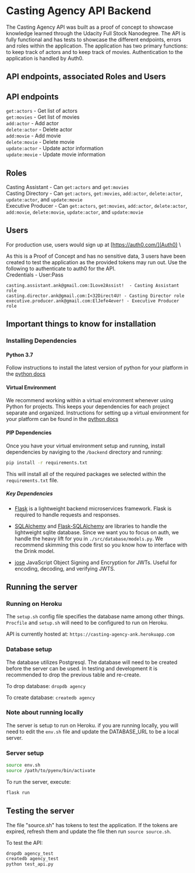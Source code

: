 # Casting Agency API Backend

The Casting Agency API was built as a proof of concept to showcase knowledge learned through the Udacity Full Stock Nanodegree.  The API is fully functional and has tests to showcase the different endpoints, errors and roles within the application.  The application has two primary functions: to keep track of actors and to keep track of movies.  Authentication to the application is handled by Auth0.

## API endpoints, associated Roles and Users

## API endpoints
`get:actors` - Get list of actors \
`get:movies` - Get list of movies \
`add:actor` - Add actor  \
`delete:actor` - Delete actor \
`add:movie` - Add movie \
`delete:movie` - Delete movie \
`update:actor` - Update actor information \
`update:movie` - Update movie information 

## Roles
Casting Assistant - Can `get:actors` and `get:movies`\
Casting Directory - Can `get:actors`, `get:movies`, `add:actor`, `delete:actor`, `update:actor`, and `update:movie` \
Executive Producer - Can `get:actors`, `get:movies`, `add:actor`, `delete:actor`, `add:movie`, `delete:movie`, `update:actor`, and `update:movie`

## Users
For production use, users would sign up at [https://auth0.com/](Auth0) \

As this is a Proof of Concept and has no sensitive data, 3 users have been created to test the application as the provided tokens may run out.  Use the following to authenticate to auth0 for the API.\
Credentials - User:Pass
```
casting.assistant.ank@gmail.com:ILove2Assist!  - Casting Assistant role
casting.director.ank@gmail.com:I<32Direct4U! - Casting Director role
executive.producer.ank@gmail.com:ElJefe4ever! - Executive Producer role
```

## Important things to know for installation

### Installing Dependencies

#### Python 3.7

Follow instructions to install the latest version of python for your platform in the [python docs](https://docs.python.org/3/using/unix.html#getting-and-installing-the-latest-version-of-python)

#### Virtual Environment

We recommend working within a virtual environment whenever using Python for projects. This keeps your dependencies for each project separate and organized. Instructions for setting up a virtual environment for your platform can be found in the [python docs](https://packaging.python.org/guides/installing-using-pip-and-virtual-environments/)

#### PIP Dependencies

Once you have your virtual environment setup and running, install dependencies by naviging to the `/backend` directory and running:

```bash
pip install -r requirements.txt
```

This will install all of the required packages we selected within the `requirements.txt` file.

##### Key Dependencies

- [Flask](http://flask.pocoo.org/) is a lightweight backend microservices framework. Flask is required to handle requests and responses.

- [SQLAlchemy](https://www.sqlalchemy.org/) and [Flask-SQLAlchemy](https://flask-sqlalchemy.palletsprojects.com/en/2.x/) are libraries to handle the lightweight sqlite database. Since we want you to focus on auth, we handle the heavy lift for you in `./src/database/models.py`. We recommend skimming this code first so you know how to interface with the Drink model.

- [jose](https://python-jose.readthedocs.io/en/latest/) JavaScript Object Signing and Encryption for JWTs. Useful for encoding, decoding, and verifying JWTS.

## Running the server

### Running on Heroku
The `setup.sh` config file specifies the database name among other things.  `Procfile` and `setup.sh` will need to be configured to run on Heroku.

API is currently hosted at: `https://casting-agency-ank.herokuapp.com`

### Database setup
The database utilizes Postgresql.  The database will need to be created before the server can be used.  In testing and development it is recommended to drop the previous table and re-create.

To drop database:
`dropdb agency`

To create database:
`createdb agency`

### Note about running locally
The server is setup to run on Heroku.  if you are running locally, you will need to edit the `env.sh` file and update the DATABASE_URL to be a local server.  

### Server setup
```bash
source env.sh
source /path/to/pyenv/bin/activate
```

To run the server, execute:

```bash
flask run
```

## Testing the server
The file "source.sh" has tokens to test the application.  If the tokens are expired, refresh them and update the file then run `source source.sh`.

To test the API:
```bash
dropdb agency_test
createdb agency_test
python test_api.py
```